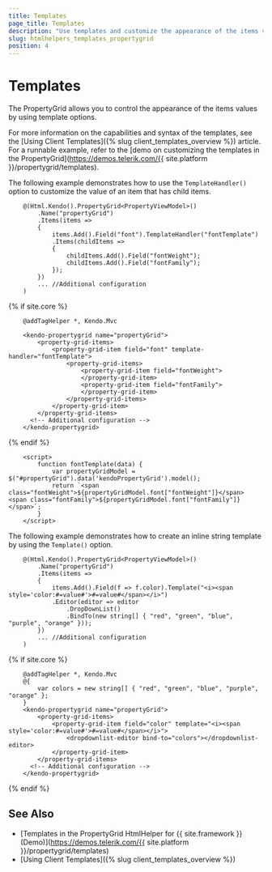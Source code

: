 ```yaml
---
title: Templates
page_title: Templates
description: "Use templates and customize the appearance of the items values of the Telerik UI PropertyGrid component for {{ site.framework }}."
slug: htmlhelpers_templates_propertygrid
position: 4
---
```


# Templates

The PropertyGrid allows you to control the appearance of the items values by using template options.

For more information on the capabilities and syntax of the templates, see the [Using Client Templates]({% slug client_templates_overview %}) article. For a runnable example, refer to the [demo on customizing the templates in the PropertyGrid](https://demos.telerik.com/{{ site.platform }}/propertygrid/templates).

The following example demonstrates how to use the `TemplateHandler()` option to customize the value of an item that has child items.

```HtmlHelper
    @(Html.Kendo().PropertyGrid<PropertyViewModel>()
        .Name("propertyGrid")
        .Items(items =>
        {
            items.Add().Field("font").TemplateHandler("fontTemplate")
            .Items(childItems =>
            {
                childItems.Add().Field("fontWeight");
                childItems.Add().Field("fontFamily");
            });
        })
        ... //Additional configuration
    )
```
{% if site.core %}
```TagHelper
    @addTagHelper *, Kendo.Mvc

    <kendo-propertygrid name="propertyGrid">
        <property-grid-items>
            <property-grid-item field="font" template-handler="fontTemplate">
                <property-grid-items>
                    <property-grid-item field="fontWeight">
                    </property-grid-item>
                    <property-grid-item field="fontFamily">
                    </property-grid-item>
                </property-grid-items>
            </property-grid-item>
        </property-grid-items>
      <!-- Additional configuration -->
    </kendo-propertygrid>
```
{% endif %}
```Scripts
    <script>
        function fontTemplate(data) {
            var propertyGridModel = $("#propertyGrid").data('kendoPropertyGrid').model();
            return `<span class="fontWeight">${propertyGridModel.font["fontWeight"]}</span> <span class="fontFamily">${propertyGridModel.font["fontFamily"]}</span>`;
        }
    </script>
```

The following example demonstrates how to create an inline string template by using the `Template()` option.

```HtmlHelper
    @(Html.Kendo().PropertyGrid<PropertyViewModel>()
        .Name("propertyGrid")
        .Items(items =>
        {
            items.Add().Field(f => f.color).Template("<i><span style='color:#=value#'>#=value#</span></i>")
            .Editor(editor => editor
                .DropDownList()
                .BindTo(new string[] { "red", "green", "blue", "purple", "orange" }));
        })
        ... //Additional configuration
    )
```
{% if site.core %}
```TagHelper
    @addTagHelper *, Kendo.Mvc
    @{
        var colors = new string[] { "red", "green", "blue", "purple", "orange" };
    }
    <kendo-propertygrid name="propertyGrid">
        <property-grid-items>
            <property-grid-item field="color" template="<i><span style='color:#=value#'>#=value#</span></i>">
                <dropdownlist-editor bind-to="colors"></dropdownlist-editor>
            </property-grid-item>
        </property-grid-items>
      <!-- Additional configuration -->
    </kendo-propertygrid>
```
{% endif %}

## See Also

* [Templates in the PropertyGrid HtmlHelper for {{ site.framework }} (Demo)](https://demos.telerik.com/{{ site.platform }}/propertygrid/templates)
* [Using Client Templates]({% slug client_templates_overview %})
